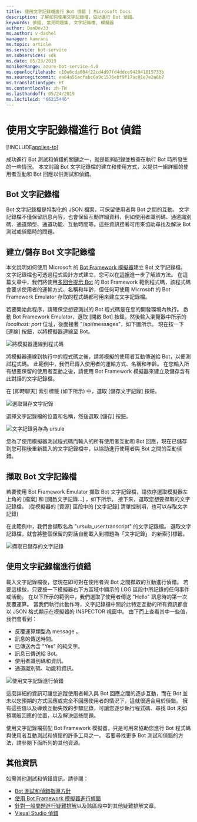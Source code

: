 ```yaml
---
title: 使用文字記錄檔進行 Bot 偵錯 | Microsoft Docs
description: 了解如何使用文字記錄檔，協助進行 Bot 偵錯。
keywords: 偵錯, 常見問題集, 文字記錄檔, 模擬器
author: DanDev33
ms.author: v-dashel
manager: kamrani
ms.topic: article
ms.service: bot-service
ms.subservices: sdk
ms.date: 05/23/2019
monikerRange: azure-bot-service-4.0
ms.openlocfilehash: c10e6cda084f22cd4d97fd4ddce942941015733b
ms.sourcegitcommit: ea64a56acfabc6a9c1576ebf9f17ac81e7e2a6b7
ms.translationtype: HT
ms.contentlocale: zh-TW
ms.lasthandoff: 05/24/2019
ms.locfileid: "66215446"
---
```

# <a name="debug-your-bot-using-transcript-files"></a>使用文字記錄檔進行 Bot 偵錯

[!INCLUDE[applies-to](../includes/applies-to.md)]

成功進行 Bot 測試和偵錯的關鍵之一，就是能夠記錄並檢查在執行 Bot 時所發生的一些情況。 本文討論 Bot 文字記錄檔的建立和使用方式，以提供一組詳細的使用者互動和 Bot 回應以供測試和偵錯。

## <a name="the-bot-transcript-file"></a>Bot 文字記錄檔
Bot 文字記錄檔是特製化的 JSON 檔案，可保留使用者與 Bot 之間的互動。 文字記錄檔不僅保留訊息內容，也會保留互動詳細資料，例如使用者識別碼、通道識別碼、通道類型、通道功能、互動時間等。這些資訊接著可用來協助尋找及解決 Bot 測試或偵錯時的問題。 

## <a name="creatingstoring-a-bot-transcript-file"></a>建立/儲存 Bot 文字記錄檔
本文說明如何使用 Microsoft 的 [Bot Framework 模擬器](https://github.com/Microsoft/BotFramework-Emulator)建立 Bot 文字記錄檔。 文字記錄檔也可透過程式設計方式建立，您可以在[這裡](./bot-builder-howto-v4-storage.md#blob-transcript-storage)進一步了解該方法。 在這篇文章中，我們將使用[多回合提示 Bot](https://aka.ms/cs-multi-prompts-sample) 的 Bot Framework 範例程式碼，該程式碼會要求使用者的運輸方式、名稱和年齡，但任何可使用 Microsoft 的 Bot Framework Emulator 存取的程式碼都可用來建立文字記錄檔。

若要開始此程序，請確保您想要測試的 Bot 程式碼是在您的開發環境內執行。 啟動 Bot Framework Emulator，選取 [開啟 Bot]  按鈕，然後輸入瀏覽器中所示的 _localhost: port_ 位址，後面接著 "/api/messages"，如下圖所示。 現在按一下 [連線]  按鈕，以將模擬器連線至 Bot。

![將模擬器連線到程式碼](./media/emulator_open_bot_configuration.png)

將模擬器連線到執行中的程式碼之後，請將模擬的使用者互動傳送給 Bot，以便測試程式碼。 此範例中，我們已傳入使用者的運輸方式、名稱和年齡。 在您輸入所有想要保留的使用者互動之後，請使用 Bot Framework 模擬器來建立及儲存含有此對話的文字記錄檔。 

在 [即時聊天]  索引標籤 (如下所示) 中，選取 [儲存文字記錄]  按鈕。 

![選取儲存文字記錄](./media/emulator_transcript_save.png)

選擇文字記錄檔的位置和名稱，然後選取 [儲存] 按鈕。

![文字記錄另存為 ursula](./media/emulator_transcript_saveas_ursula.png)

您為了使用模擬器測試程式碼而輸入的所有使用者互動和 Bot 回應，現在已儲存到您可稍後重新載入的文字記錄檔中，以協助進行使用者與 Bot 之間的互動偵錯。

## <a name="retrieving-a-bot-transcript-file"></a>擷取 Bot 文字記錄檔
若要使用 Bot Framework Emulator 擷取 Bot 文字記錄檔，請依序選取模擬器左上角的 [檔案]  和 [開啟文字記錄...]  ，如下所示。 接下來，選取您想要擷取的文字記錄檔。 (從模擬器的 [資源]  區段中的 [文字記錄]  清單控制項，也可以存取文字記錄) 

在此範例中，我們會擷取名為 "ursula_user.transcript" 的文字記錄檔。 選取文字記錄檔，就會將整個保留的對話自動載入到標題為「文字記錄」  的新索引標籤。

![擷取已儲存的文字記錄](./media/emulator_transcript_retrieve.png)

## <a name="debug-using-transcript-file"></a>使用文字記錄檔進行偵錯
載入文字記錄檔後，您現在即可對在使用者與 Bot 之間擷取的互動進行偵錯。 若要這樣做，只要按一下模擬器右下方區域中顯示的 LOG  區段中所記錄的任何事件或活動。 在以下所示的範例中，我們選取了使用者傳送 "Hello" 訊息時的第一次反覆運算。 當我們執行此動作時，文字記錄檔中關於此特定互動的所有資訊都會以 JSON 格式顯示在模擬器的 INSPECTOR  視窗中。 由下而上查看其中一些值，我們會看到：
* 反覆運算類型為 message  。
* 訊息的傳送時間。
* 已傳送內含 "Yes" 的純文字。
* 訊息已傳送給 Bot。
* 使用者識別碼和資訊。
* 通道識別碼、功能和資訊。

![使用文字記錄進行偵錯](./media/emulator_transcript_debug.png)

這麼詳細的資訊可讓您追蹤使用者輸入與 Bot 回應之間的逐步互動，而在 Bot 並未以您預期的方式回應或完全不回應使用者的情況下，這就很適合用於偵錯。 擁有這些值以及導致互動失敗的步驟記錄，可讓您逐步執行程式碼、尋找 Bot 未如預期般回應的位置，以及解決這些問題。

使用文字記錄檔搭配 Bot Framework 模擬器，只是可用來協助您進行 Bot 程式碼與使用者互動測試和偵錯的許多工具之一。 若要尋找更多 Bot 測試和偵錯的方法，請參閱下面所列的其他資源。

## <a name="additional-information"></a>其他資訊

如需其他測試和偵錯資訊，請參閱：

* [Bot 測試和偵錯指導方針](./bot-builder-testing-debugging.md)
* [使用 Bot Framework 模擬器進行偵錯](../bot-service-debug-emulator.md)
* [針對一般問題進行疑難排解](../bot-service-troubleshoot-bot-configuration.md)以及該區段中的其他疑難排解文章。
* [Visual Studio 偵錯](https://docs.microsoft.com/en-us/visualstudio/debugger/index)
